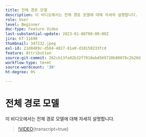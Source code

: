 ```yaml
---
title: 전체 경로 모델
description: 이 비디오에서는 전체 경로 모델에 대해 자세히 설명합니다.
role: User
level: Beginner
doc-type: Feature Video
last-substantial-update: 2023-01-06T00:00:00Z
jira: KT-11698
thumbnail: 347232.jpeg
exl-id: 21d8489c-d504-4827-81a0-d10150233fcd
feature: Attribution
source-git-commit: 262cb13fa02b32f7918ebd569720b80078c2b28d
workflow-type: tm+mt
source-wordcount: '30'
ht-degree: 0%

---
```


# 전체 경로 모델

이 비디오에서는 전체 경로 모델에 대해 자세히 설명합니다.

>[!VIDEO](https://video.tv.adobe.com/v/3421352/?learn=on&captions=kor){transcript=true}
